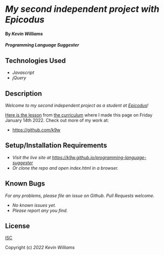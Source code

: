 # _My second independent project with Epicodus_

#### By _**Kevin Williams**_

#### _Programming Language Suggester_

## Technologies Used

* _Javascript_
* _jQuery_

## Description

_Welcome to my second independent project as a student at
[Epicodus](https://epicodus.com)!_

[Here is the
lesson](https://www.learnhowtoprogram.com/introduction-to-programming/javascript-and-jquery/javascript-and-jquery-independent-project)
from [the curriculum](https://learnhowtoprogram.com) where I made this
page on Friday January 14th 2022. Check out more of my work at:

 * https://github.com/k9w


## Setup/Installation Requirements

* _Visit the live site at https://k9w.github.io/programming-language-suggester_
* _Or clone the repo and open index.html in a browser._


## Known Bugs

_For any problems, please file an issue on Github. Pull Requests welcome._

- _No known issues yet._
- _Please report any you find._


## License

[ISC](https://choosealicense.com/licenses/isc)

Copyright (c) _2022_ _Kevin Williams_
